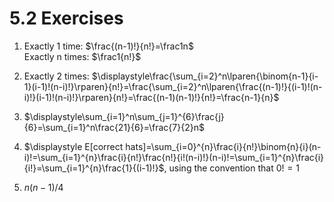 # 5.2 Exercises

1. Exactly 1 time: $\frac{(n-1)!}{n!}=\frac1n$\
   Exactly n times: $\frac1{n!}$

2. Exactly 2 times: $\displaystyle\frac{\sum_{i=2}^n\lparen{\binom{n-1}{i-1}(i-1)!(n-i)!}\rparen}{n!}=\frac{\sum_{i=2}^n\lparen{\frac{(n-1)!}{(i-1)!(n-i)!}(i-1)!(n-i)!}\rparen}{n!}=\frac{(n-1)(n-1)!}{n!}=\frac{n-1}{n}$

3. $\displaystyle\sum_{i=1}^n\sum_{j=1}^{6}\frac{j}{6}=\sum_{i=1}^n\frac{21}{6}=\frac{7}{2}n$

4. $\displaystyle E[correct hats]=\sum_{i=0}^{n}\frac{i}{n!}\binom{n}{i}(n-i)!=\sum_{i=1}^{n}\frac{i}{n!}\frac{n!}{i!(n-i)!}(n-i)!=\sum_{i=1}^{n}\frac{i}{i!}=\sum_{i=1}^{n}\frac{1}{(i-1)!}$, using the convention that $0!=1$

5. $n(n-1)/4$